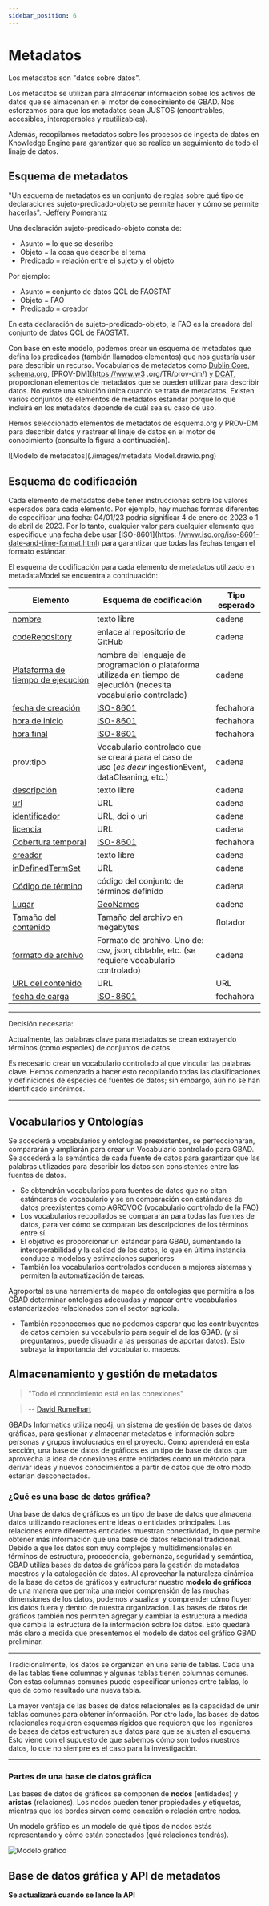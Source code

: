```yaml
---
sidebar_position: 6
---
```


# Metadatos

Los metadatos son "datos sobre datos".

Los metadatos se utilizan para almacenar información sobre los activos de datos que se almacenan en el motor de conocimiento de GBAD. Nos esforzamos para que los metadatos sean JUSTOS (encontrables, accesibles, interoperables y reutilizables).

Además, recopilamos metadatos sobre los procesos de ingesta de datos en Knowledge Engine para garantizar que se realice un seguimiento de todo el linaje de datos.





<!-- Los estándares de datos técnicos son un elemento importante de la estrategia de gobernanza de datos, ya que garantizan que los datos sean Localizables
e Interoperable y que se puedan establecer comparaciones y mapeos entre diferentes fuentes de datos.

Los estándares para datos, incluidos términos de metadatos, atributos, estructura y convenciones de nomenclatura estandarizadas, permiten que los datos
catalogar y extraer conocimientos sobre los activos de datos. Por ejemplo, las convenciones de nomenclatura estándar y bien definidas permiten
datos a consultar. Podemos realizar un seguimiento de qué tipos de datos tenemos y en qué áreas se requieren más datos. Con
Se pueden crear vocabularios estándar entre fuentes de datos, asignaciones entre fuentes, lo que nos permite comprender la relación.
entre fuentes de datos y proporcionar información sobre la calidad y confiabilidad de estas fuentes de datos.

Existen estándares de datos técnicos en cada una de las siguientes categorías: (meta)estructura de datos, contenido de (meta)datos (vocabularios)
y formato de meta(datos). -->

## Esquema de metadatos

"Un esquema de metadatos es un conjunto de reglas sobre qué tipo de declaraciones sujeto-predicado-objeto se permite hacer y cómo se permite hacerlas". -Jeffery Pomerantz

Una declaración sujeto-predicado-objeto consta de:
* Asunto = lo que se describe
* Objeto = la cosa que describe el tema
* Predicado = relación entre el sujeto y el objeto

Por ejemplo:
* Asunto = conjunto de datos QCL de FAOSTAT
* Objeto = FAO
* Predicado = creador

En esta declaración de sujeto-predicado-objeto, la FAO es la creadora del conjunto de datos QCL de FAOSTAT.

Con base en este modelo, podemos crear un esquema de metadatos que defina los predicados (también llamados elementos) que nos gustaría usar para describir un recurso. Vocabularios de metadatos como [Dublin Core](https://www.dublincore.org/), [schema.org](https://schema.org/), [PROV-DM](https://www.w3 .org/TR/prov-dm/) y [DCAT](https://www.w3.org/TR/vocab-dcat-2/), proporcionan elementos de metadatos que se pueden utilizar para describir datos. No existe una solución única cuando se trata de metadatos. Existen varios conjuntos de elementos de metadatos estándar porque lo que incluirá en los metadatos depende de cuál sea su caso de uso.

Hemos seleccionado elementos de metadatos de esquema.org y PROV-DM para describir datos y rastrear el linaje de datos en el motor de conocimiento (consulte la figura a continuación).

![Modelo de metadatos](./images/metadata Model.drawio.png)

## Esquema de codificación

Cada elemento de metadatos debe tener instrucciones sobre los valores esperados para cada elemento. Por ejemplo, hay muchas formas diferentes de especificar una fecha: 04/01/23 podría significar 4 de enero de 2023 o 1 de abril de 2023. Por lo tanto, cualquier valor para cualquier elemento que especifique una fecha debe usar [ISO-8601](https: //www.iso.org/iso-8601-date-and-time-format.html) para garantizar que todas las fechas tengan el formato estándar.

El esquema de codificación para cada elemento de metadatos utilizado en metadataModel se encuentra a continuación:

| Elemento | Esquema de codificación | Tipo esperado |
| ------- | --------------- | --------------- |
| [nombre](https://schema.org/nombre) | texto libre | cadena |
| [codeRepository](https://schema.org/codeRepository) | enlace al repositorio de GitHub | cadena |
| [Plataforma de tiempo de ejecución](https://schema.org/runtimePlatform) | nombre del lenguaje de programación o plataforma utilizada en tiempo de ejecución (necesita vocabulario controlado) | cadena |
| [fecha de creación](https://schema.org/dateCreated) |[ISO-8601](https://www.iso.org/iso-8601-date-and-time-format.html) | fechahora |
| [hora de inicio](https://schema.org/startTime) |[ISO-8601](https://www.iso.org/iso-8601-date-and-time-format.html)| fechahora |
| [hora final](https://schema.org/endTime) |[ISO-8601](https://www.iso.org/iso-8601-date-and-time-format.html)| fechahora |
| prov:tipo | Vocabulario controlado que se creará para el caso de uso (*es decir* ingestionEvent, dataCleaning, etc.)| cadena |
| [descripción](https://schema.org/description) | texto libre | cadena|
| [url](https://schema.org/url) | URL | cadena |
| [identificador](https://schema.org/identifier) ​​| URL, doi o uri | cadena |
| [licencia](https://schema.org/license) | URL | cadena |
| [Cobertura temporal](https://schema.org/coberturatemporal) |[ISO-8601](https://www.iso.org/iso-8601-date-and-time-format.html) | fechahora |
| [creador](https://schema.org/creator) | texto libre | cadena |
| [inDefinedTermSet](https://schema.org/inDefinedTermSet) | URL | cadena |
| [Código de término](https://schema.org/termCode) | código del conjunto de términos definido | cadena |
| [Lugar](https://schema.org/Lugar) | [GeoNames](https://www.geonames.org/)| cadena |
| [Tamaño del contenido](https://schema.org/contentSize) | Tamaño del archivo en megabytes | flotador |
| [formato de archivo](https://schema.org/fileFormat) | Formato de archivo. Uno de: csv, json, dbtable, etc. (se requiere vocabulario controlado) | cadena |
| [URL del contenido](https://schema.org/contentUrl) | URL | URL |
| [fecha de carga](https://schema.org/uploadDate) | [ISO-8601](https://www.iso.org/iso-8601-fecha-y-hora-formato.html) | fechahora |

---

Decisión necesaria:

Actualmente, las palabras clave para metadatos se crean extrayendo términos (como especies) de conjuntos de datos.

Es necesario crear un vocabulario controlado al que vincular las palabras clave. Hemos comenzado a hacer esto recopilando todas las clasificaciones y definiciones de especies de fuentes de datos; sin embargo, aún no se han identificado sinónimos.

---

<!-- Contenido de metadatos


Para anotar términos de metadatos, se emplean vocabularios estándar (ver Apéndice D). Por ejemplo, todas las fechas reportadas en los metadatos son...

Términos de metadatos


Los términos de metadatos están adaptados del
- [Perfil de solicitud (AP) del Sistema Internacional de Ciencia y Tecnología Agrícolas (AGRIS)] (http://www.fao.org/3/ae909e/ae909e05.htm#P460_23819)
- [Iniciativa de metadatos básicos de Dublín (DCMI)](https://dublincore.org/specifications/dublin-core)
- [Conjunto de elementos de metadatos agrícolas (AgMES)](https://fairsharing.org/FAIRsharing.vd694s)
- Esta norma ha quedado obsoleta aunque la FAO todavía la cita.

Puede encontrar un índice de estándares de metadatos en el [Catálogo de estándares de metadatos] (https://rdamsc.bath.ac.uk/scheme-index).

Los GBAD ampliarán y perfeccionarán aún más los términos para satisfacer necesidades específicas de gobernanza y procedencia de los datos recopilados por o
manejado por el sistema del portal de datos GBADs.
## Estructura de metadatos

Los esquemas de metadatos se almacenarán en formato [JSON-LD](https://json-ld.org/). JSON-LD es un formato de datos estructurados que admite la implementación de datos vinculados. La [herramienta de metadatos estructurados] de Google (https://search.google.com/structured-data/testing-tool/) se utiliza para probar si los metadatos de salida son válidos.

Hay 3 tipos principales de metadatos, cada uno de los cuales tiene un propósito específico en el ciclo de vida de los datos (Riley, 2017) (Tabla 1).

Los metadatos descriptivos incluyen información sobre la fuente de datos utilizada para encontrar y comprender un recurso. Esto incluye información sobre el contexto de los datos, incluida información sobre la procedencia, si corresponde. Los metadatos descriptivos proporcionan información que permitirá que los datos sean localizables e interoperables.

Los metadatos administrativos incluyen dos subconjuntos de metadatos: metadatos técnicos y de derechos. Riley (2017) describe los metadatos administrativos como metadatos que se utilizan para la gestión de un recurso de datos determinado. Los metadatos de derechos proporcionan información sobre la licencia y los derechos de autor de una fuente determinada, mientras que los metadatos técnicos proporcionan información sobre el tipo de archivo y el tamaño de los datos. Los metadatos estructurales describen las relaciones entre partes de recursos y otras. Esto podría incluir información sobre cómo se organizan o ven los datos, relaciones jerárquicas o la secuencia de objetos de datos. Para los contextos de GBAD, los metadatos estructurales también son importantes para almacenar información sobre la accesibilidad de fuentes de datos privadas.

Tabla 1: Tipos de metadatos y definiciones. Tabla adaptada de Riley, 2017.
| Tipo de metadatos | Definición | Propiedades de ejemplo | Usos primarios |
| --------------- | ---------- | ------------------ | ------------ |
| Metadatos descriptivos | Para encontrar y comprender un recurso; para la calidad de los datos. | Título, Autor, Materia, Género, Fecha de publicación | Localización, visualización, interoperabilidad |
| - Metadatos administrativos - Metadatos técnicos - Metadatos de derechos | - Para decodificar y renderizar archivos - Gestión de archivos a largo plazo - Derechos de propiedad intelectual adjuntos al contenido | Técnico: tipo de archivo, tamaño de archivo, fecha/hora de creación Derechos: estado de copyright, términos de licencia, titular de derechos | Interoperabilidad, Gestión de objetos digitales, Preservación |
| Metadatos estructurales | Relaciones de partes de recursos entre sí. | Secuencia, Lugar en jerarquía | Navegación |

Los metadatos pueden incluir diferentes términos según el contexto de la fuente. La Tabla 2 tiene una lista de todos los términos posibles que los metadatos
podría incluir, así como sus URI. Cuando se utiliza un término de metadatos, el URI de ese término debe contabilizarse en la sección `@ context`
del script JSON-LD. Esto permite rastrear la definición del término hasta una definición estandarizada.

Cada activo de datos en el sistema debe describirse como mínimo con los siguientes términos (el primer conjunto de términos antes de la línea en blanco en la Tabla 2): URI,
derechos de acceso, método de acumulación, colaborador, cobertura, fecha, fecha de envío, descripción, formato, identificador, idioma, mediador, procedencia, espacial,
temporal, título, tipo, materia Tesauro, clasificación de materias.

Cuando los datos sean modificados por GBAD o provengan de la salida de un modelo, esto deberá acreditarse en los metadatos. En estos casos, lo siguiente
Se pueden utilizar términos: modificado, alternativo, reemplaza, isPartof, isFormat, hasFormat, hasPart, isRequiredBy, isVersionOf, hasVersion, procedencia,
requiere. Por ejemplo, en el escenario en el que GBAD ha adquirido un activo de datos que se cambió de un vocabulario a otro, términos de metadatos.
isVersionOf, procedencia, requisitos y modificado se utilizarían para reflejar los cambios. -->

<!-- Tabla 2: Todos los términos de metadatos posibles y sus respectivos URI.

```json

"@contexto": {
"URI": "",
"accessRights": "http://purl.org/dc/terms/accessRights",
"accrualMethod": "http://purl.org/dc/terms/accrualMethod",
"colaborador": "http://purl.org/dc/terms/contributor",
"cobertura": "http://purl.org/dc/terms/coverage",
"fecha": "http://purl.org/dc/terms/date",
"dateSubmitted": "http://purl.org/dc/terms/dateSubmitted",
"descripción": "http://purl.org/dc/terms/description",
"formato": "http://purl.org/dc/terms/format",
"identificador": "http://purl.org/dc/terms/identifier",
"idioma": "http://purl.org/dc/terms/language",
"mediador": "http://purl.org/dc/terms/mediator",
"procedencia": "http://purl.org/dc/terms/provenancia",
"derechos": "http://purl.org/dc/terms/rights",
"espacial": "http://purl.org/dc/terms/spatial",
"temporal": "http://purl.org/dc/terms/temporal",
"título": "http://purl.org/dc/terms/title",
"tipo": "http://purl.org/dc/terms/type",
"subjectThesaurus": "http://www.fao.org/3/ae909e/ae909e00.htm#TopOfPage#subjectThesaurus",
"subjectClassification": "http://www.fao.org/3/ae909e/ae909e00.htm#TopOfPage#subjectClassification",

"accrualPeriodicity": "http://purl.org/dc/terms/accrualPeriodicity",
"accrualPolicy": "http://purl.org/dc/terms/accrualPolicy",
"alternativa": "http://purl.org/dc/terms/alternative",
"audiencia": "http://purl.org/dc/terms/audience",
"disponible": "http://purl.org/dc/terms/available",
"Citabibliográfica": "http://purl.org/dc/terms/bibliographicCitation",
"conformsTo": "http://purl.org/dc/terms/conformsTo",
"creado": "http://purl.org/dc/terms/creado",
"creador": "http://purl.org/dc/terms/creator",
"dateAccepted": "http://purl.org/dc/terms/dateAccepted",
"dateCopyrighted": "http://purl.org/dc/terms/dateCopyrighted",
"extensión": "http://purl.org/dc/terms/extent",
"hasFormat": "http://purl.org/dc/terms/hasFormat",
"isFormatOf": "http://purl.org/dc/terms/isFormatOf",
"hasPart": "http://purl.org/dc/terms/hasPart",
"isPartOf": "http://purl.org/dc/terms/isPartOf",
"hasVersion": "http://purl.org/dc/terms/hasVersion",
"isVersionOf": "http://purl.org/dc/terms/isVersionOf",
"isReferencedBy": "http://purl.org/dc/terms/isReferencedBy",
"reemplaza": "http://purl.org/dc/terms/replaces",
"isReplacedBy": "http://purl.org/dc/terms/isReplacedBy",
"requiere": "http://purl.org/dc/terms/requires",
"isRequiredBy": "http://purl.org/dc/terms/isRequiredBy",
"licencia": "http://purl.org/dc/terms/license",
"modificado": "http://purl.org/dc/terms/modificado",
"referencias": "http://purl.org/dc/terms/references",
"rightsHolder": "http://purl.org/dc/terms/rightsHolder",
"fuente": "http://purl.org/dc/terms/source",
"asunto": "http://purl.org/dc/terms/subject",
"tableOfContents": "http://purl.org/dc/terms/tableOfContents"

``` -->

<!-- Metadatos enriquecidos con términos que describen el proceso de cómo se obtuvieron, registraron y recopilaron los datos originales proporcionan contexto -->
<!-- sobre la calidad de los datos y qué fuentes de datos se pueden combinar con otras. La Tabla 3 proporciona términos de metadatos que fueron adaptados
de las pautas de GATHER. Cuando un contribuyente de datos proporciona una fuente de datos, se le pedirá que complete un formulario para proporcionar
contexto sobre los datos proporcionados. Las respuestas del formulario generarán los metadatos descriptivos para esa fuente de datos. El
Los términos que se utilizan para describir los activos de datos dependerán de la naturaleza de la fuente de datos; por ejemplo, no todas las fuentes de datos
contendrá información sobre la enfermedad.

A medida que se creen más metadatos, se crearán o adaptarán vocabularios controlados para cada término. -->

<!-- Tabla 3: Términos y definiciones de metadatos adaptados de las directrices GATHER

| Término | Definición |
| :--- | ---------: |
| especies | Clasificación de especies de organismos |
| enfermedad | Si se basa en la enfermedad notificada, proporcione las enfermedades que se incluyeron en el estudio.
| criterios de inclusión | Inclusión demográfica, clínica o geográfica |
| criterios de exclusión | Exclusión demográfica, clínica o geográfica |
| método de colección de datos | ¿Cómo se recopilaron los datos? ¿Encuesta? ¿Estudio de campo? |
| rango de edad | Edad de los sujetos de estudio. |
| sexo | Proporcione el sexo(s) de las especies incluidas. |
| tamaño de muestra | Tamaño de la muestra |
| método de medición | Cómo se midió el resultado de interés. |
| criterios diagnósticos | Cómo se diagnosticó la enfermedad. |
| sesgo definido | Identifique y describa cualquier categoría de datos de entrada que tenga sesgos potencialmente importantes. |
| formato de archivo | Formato del archivo de datos (csv, json, etc.) |
| método de análisis | Cómo se analizó el resultado de interés: también debe proporcionar un enlace a GitHub, si corresponde |
| estudioDiseño | Información sobre el diseño de la investigación. Se esperan términos como estudio de cohorte, ensayo aleatorio, análisis de costo-beneficio, estudio descriptivo, estudio de diagnóstico, etc. |
| | | -->

## Vocabularios y Ontologías

Se accederá a vocabularios y ontologías preexistentes, se perfeccionarán, compararán y ampliarán para crear un
Vocabulario controlado para GBAD. Se accederá a la semántica de cada fuente de datos para garantizar que las palabras
utilizados para describir los datos son consistentes entre las fuentes de datos.

- Se obtendrán vocabularios para fuentes de datos que no citan estándares de vocabulario y se
en comparación con estándares de datos preexistentes como AGROVOC (vocabulario controlado de la FAO)
- Los vocabularios recopilados se compararán para todas las fuentes de datos, para ver cómo se comparan las descripciones de los términos entre sí.
- El objetivo es proporcionar un estándar para GBAD, aumentando la interoperabilidad y la calidad de los datos, lo que en última instancia conduce a
modelos y estimaciones superiores
- También los vocabularios controlados conducen a mejores sistemas y permiten la automatización de tareas.

Agroportal es una herramienta de mapeo de ontologías que permitirá a los GBAD determinar ontologías adecuadas y mapear entre
vocabularios estandarizados relacionados con el sector agrícola.
- También reconocemos que no podemos esperar que los contribuyentes de datos cambien su vocabulario para seguir el de los GBAD.
(y si preguntamos, puede disuadir a las personas de aportar datos). Esto subraya la importancia del vocabulario.
mapeos.

## Almacenamiento y gestión de metadatos

> "Todo el conocimiento está en las conexiones"

> -- [David Rumelhart](https://en.wikipedia.org/wiki/David_Rumelhart)

GBADs Informatics utiliza [neo4j](https://neo4j.com/), un sistema de gestión de bases de datos gráficas, para gestionar y almacenar metadatos e información sobre personas y grupos involucrados en el proyecto. Como aprenderá en esta sección, una base de datos de gráficos es un tipo de base de datos que aprovecha la idea de conexiones entre entidades como un método para derivar ideas y nuevos conocimientos a partir de datos que de otro modo estarían desconectados.

### ¿Qué es una base de datos gráfica?

Una base de datos de gráficos es un tipo de base de datos que almacena datos utilizando relaciones entre ideas o entidades principales. Las relaciones entre diferentes entidades muestran conectividad, lo que permite obtener más información que una base de datos relacional tradicional. Debido a que los datos son muy complejos y multidimensionales en términos de estructura, procedencia, gobernanza, seguridad y semántica, GBAD utiliza bases de datos de gráficos para la gestión de metadatos maestros y la catalogación de datos. Al aprovechar la naturaleza dinámica de la base de datos de gráficos y estructurar nuestro **modelo de gráficos** de una manera que permita una mejor comprensión de las muchas dimensiones de los datos, podemos visualizar y comprender cómo fluyen los datos fuera y dentro de nuestra organización. Las bases de datos de gráficos también nos permiten agregar y cambiar la estructura a medida que cambia la estructura de la información sobre los datos. Esto quedará más claro a medida que presentemos el modelo de datos del gráfico GBAD preliminar.

---

Tradicionalmente, los datos se organizan en una serie de tablas. Cada una de las tablas tiene columnas y algunas tablas tienen columnas comunes. Con estas columnas comunes puede especificar uniones entre tablas, lo que da como resultado una nueva tabla.

La mayor ventaja de las bases de datos relacionales es la capacidad de unir tablas comunes para obtener información. Por otro lado, las bases de datos relacionales requieren esquemas rígidos que requieren que los ingenieros de bases de datos estructuren sus datos para que se ajusten al esquema. Esto viene con el supuesto de que sabemos cómo son todos nuestros datos, lo que no siempre es el caso para la investigación.

---


### Partes de una base de datos gráfica

Las bases de datos de gráficos se componen de **nodos** (entidades) y **aristas** (relaciones). Los nodos pueden tener propiedades y etiquetas, mientras que los bordes sirven como conexión o relación entre nodos.

Un modelo gráfico es un modelo de qué tipos de nodos estás representando y cómo están conectados (qué relaciones tendrás).

![Modelo gráfico](http://gbadske.org/Documentation/DataGovernanceHandbook/_images/20210719_GBADs_GraphModel.png)

<!---## Casos de uso de la base de datos de gráficos GBADs--->

<!---GBADs utiliza bases de datos de gráficos para 2 propósitos principales:
1. Gestión de metadatos maestros
2. Sistema de información de gestión (MIS) --->

## Base de datos gráfica y API de metadatos

**Se actualizará cuando se lance la API**
